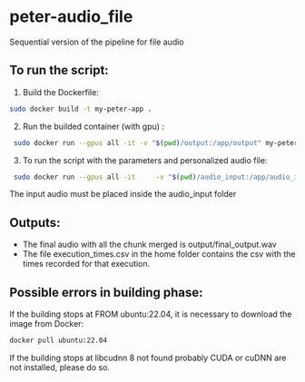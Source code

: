 # peter-audio_file
Sequential version of the pipeline for file audio 


## To run the script:
1. Build the Dockerfile:
```bash
sudo docker build -t my-peter-app .
```
2. Run the builded container (with gpu) :
```bash
 sudo docker run --gpus all -it -v "$(pwd)/output:/app/output" my-peter-app
```
3. To run the script with the parameters and personalized audio file:  
```bash
 sudo docker run --gpus all -it     -v "$(pwd)/audio_input:/app/audio_input"     -v "$(pwd)/output:/app/output"     my-peter-app     python /app/sequential_version.py --audio_file /app/audio_input/audio_fr.wav --src fr --trg en --chunk_duration 5
```
The input audio must be placed inside the audio_input folder
 

## Outputs:
- The final audio with all the chunk merged is output/final_output.wav
- The file execution_times.csv in the home folder contains the csv with the times recorded for that execution.

## Possible errors in building phase:
If the building stops at FROM ubuntu:22.04, it is necessary to download the image from Docker:
```bash
docker pull ubuntu:22.04
```
If the building stops at libcudnn 8 not found probably CUDA or cuDNN are not installed, please do so. 

